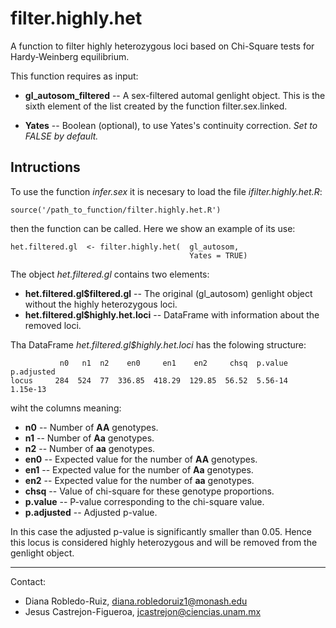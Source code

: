 # filter.highly.het

A function to filter highly heterozygous loci based on Chi-Square tests for Hardy-Weinberg equilibrium. 

This function requires as input:

- **gl_autosom_filtered** --   A sex-filtered automal genlight object. This is the sixth element of the list created by the function filter.sex.linked.

- **Yates** -- Boolean (optional), to use Yates's continuity correction. *Set to FALSE by default.*


## Intructions

To use the function *infer.sex* it is necesary to load the file *ifilter.highly.het.R*:

```
source('/path_to_function/filter.highly.het.R')
```

then the function can be called. Here we show an example of its use: 

```
het.filtered.gl  <- filter.highly.het(  gl_autosom,           
                                        Yates = TRUE) 
```

The object *het.filtered.gl* contains two elements:

- **het.filtered.gl$filtered.gl**  --  The original (gl_autosom) genlight object without the highly heterozygous loci.         
- **het.filtered.gl$highly.het.loci** --  DataFrame with information about the removed loci.

Tha DataFrame *het.filtered.gl$highly.het.loci* has the folowing structure:

```
           n0   n1  n2    en0     en1    en2     chsq  p.value   p.adjusted
locus     284  524  77  336.85  418.29  129.85  56.52  5.56-14   1.15e-13
```

wiht the columns meaning:

- **n0** -- Number of **AA** genotypes.
- **n1** -- Number of **Aa** genotypes.
- **n2** -- Number of **aa** genotypes.
- **en0** -- Expected value for the number of **AA** genotypes.
- **en1** -- Expected value for the number of **Aa** genotypes.
- **en2** -- Expected value for the number of **aa** genotypes.
- **chsq** -- Value of chi-square for these genotype proportions. 
- **p.value** -- P-value corresponding to the chi-square value.
- **p.adjusted** -- Adjusted p-value.

In this case the adjusted p-value is significantly smaller than 0.05. Hence this locus is considered highly heterozygous and will be removed from the genlight object.

---------------------------------------------------------------------------
Contact:
- Diana Robledo-Ruiz, diana.robledoruiz1@monash.edu
- Jesus Castrejon-Figueroa, jcastrejon@ciencias.unam.mx
